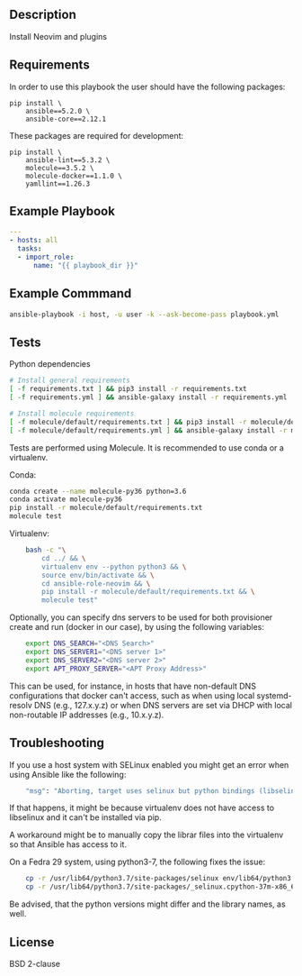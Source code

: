 ## Description

Install Neovim and plugins

## Requirements

In order to use this playbook the user should have the following packages:

```command
pip install \
    ansible==5.2.0 \
    ansible-core==2.12.1
```

These packages are required for development:

```command
pip install \
    ansible-lint==5.3.2 \
    molecule==3.5.2 \
    molecule-docker==1.1.0 \
    yamllint==1.26.3
```

## Example Playbook

```yaml
---
- hosts: all
  tasks:
  - import_role:
      name: "{{ playbook_dir }}"
```

## Example Commmand

```bash
ansible-playbook -i host, -u user -k --ask-become-pass playbook.yml
```

## Tests

Python dependencies

```bash
# Install general requirements
[ -f requirements.txt ] && pip3 install -r requirements.txt
[ -f requirements.yml ] && ansible-galaxy install -r requirements.yml

# Install molecule requirements
[ -f molecule/default/requirements.txt ] && pip3 install -r molecule/default/requirements.txt
[ -f molecule/default/requirements.yml ] && ansible-galaxy install -r molecule/default/requirements.yml
```

Tests are performed using Molecule. It is recommended to use conda or a virtualenv.

Conda:

```bash
conda create --name molecule-py36 python=3.6
conda activate molecule-py36
pip install -r molecule/default/requirements.txt
molecule test
```

Virtualenv:

```bash
    bash -c "\
        cd ../ && \
        virtualenv env --python python3 && \
        source env/bin/activate && \
        cd ansible-role-neovim && \
        pip install -r molecule/default/requirements.txt && \
        molecule test"
```

Optionally, you can specify dns servers to be used for both
provisioner create and run (docker in our case), by using
the following variables:

```bash
    export DNS_SEARCH="<DNS Search>"
    export DNS_SERVER1="<DNS server 1>"
    export DNS_SERVER2="<DNS server 2>"
    export APT_PROXY_SERVER="<APT Proxy Address>"
```

This can be used, for instance, in hosts that have non-default
DNS configurations that docker can't access, such as when
using local systemd-resolv DNS (e.g., 127.x.y.z) or when DNS
servers are set via DHCP with local non-routable IP addresses
(e.g., 10.x.y.z).

## Troubleshooting

If you use a host system with SELinux enabled you might get an error when using
Ansible like the following:

```bash
    "msg": "Aborting, target uses selinux but python bindings (libselinux-python) aren't installed!"
```

If that happens, it might be because virtualenv does not have access to libselinux
and it can't be installed via pip.

A workaround might be to manually copy the librar files into the virtualenv
so that Ansible has access to it.

On a Fedra 29 system, using python3-7, the following fixes the issue:

```bash
    cp -r /usr/lib64/python3.7/site-packages/selinux env/lib64/python3.7/site-packages/
    cp -r /usr/lib64/python3.7/site-packages/_selinux.cpython-37m-x86_64-linux-gnu.so env/lib64/python3.7/site-packages/
```

Be advised, that the python versions might differ and the library names, as well.

## License

BSD 2-clause
